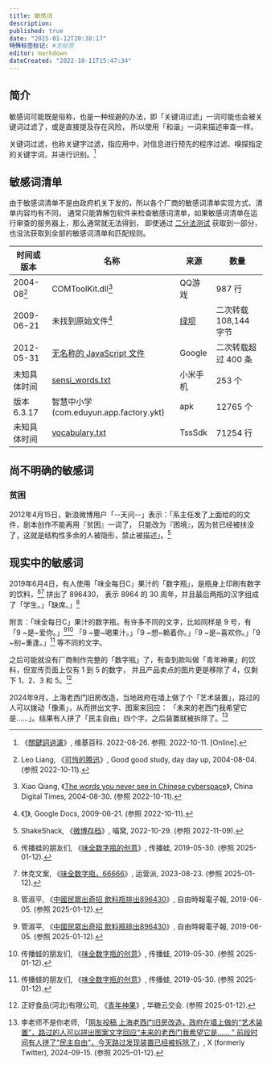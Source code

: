 ```yaml
---
title: 敏感词
description:
published: true
date: "2025-01-12T20:38:17"
特殊标签标记: #无标签
editor: markdown
dateCreated: "2022-10-11T15:47:34"
---
```


## 简介

敏感词可能既是俗称，也是一种规避的办法，即「关键词过滤」一词可能也会被关键词过滤了，或是直接提及存在风险，
所以使用「和谐」一词来描述审查一样。

关键词过滤，也称关键字过滤，指应用中，对信息进行预先的程序过滤、嗅探指定的关键字词，并进行识别。[^wiki]

[^wiki]: 《[關鍵詞過濾](https://zh.wikipedia.org/zh-cn/關鍵詞過濾)》, 维基百科. 2022-08-26. 参照: 2022-10-11. [Online].

## 敏感词清单

由于敏感词清单不是由政府机关下发的，所以各个厂商的敏感词清单实现方式、清单内容均有不同，
通常只能靠解包软件来检查敏感词清单，如果敏感词清单在运行审查的服务器上，那么通常就无法得到，
即使通过 [二分法测试](/anti-censorship/二分法测试.md) 获取到一部分，也没法获取到全部的敏感词清单和匹配规则。

| 时间或版本     | 名称                                    | 来源     | 数量                  |
| -------------- | --------------------------------------- | -------- | --------------------- |
| 2004-08[^tpwn] | COMToolKit.dll[^twyn]                   | QQ游戏   | 987 行                |
| 2009-06-21     | 未找到原始文件[^c35g3]                  | [绿坝][] | 二次转载 108,144 字节 |
| 2012-05-31     | [无名称的 JavaScript 文件][]            | Google   | 二次转载超过 400 条   |
| 未知具体时间   | [sensi_words.txt][]                     | 小米手机 | 253 个                |
| 版本 6.3.17    | 智慧中小学 (com.eduyun.app.factory.ykt) | apk      | 12765 个              |
| 未知具体时间   | [vocabulary.txt][]                      | TssSdk   | 71254 行              |

[^tpwn]: Leo Liang, 《[可怜的腾迅](https://web.archive.org/web/20200915155111/https://aleung.github.io/blog/2004/08/04/The-poor-who-newsletter/)》, Good good study, day day up, 2004-08-04. (参照 2022-10-11).

[^twyn]: Xiao Qiang, 《[The words you never see in Chinese cyberspace](https://web.archive.org/web/20060614233855/http://chinadigitaltimes.net/2004/08/the_words_you_n.php)》, China Digital Times, 2004-08-30. (参照 2022-10-11).

[^c35g3]: 《[1](https://web.archive.org/web/20090621083706/https://docs.google.com/View?docid=d7w7twp_977hcmc35g3)》, Google Docs, 2009-06-21. (参照 2022-10-11).

[vocabulary.txt]: https://web.archive.org/web/20221024125901/http://light-cfg-1251626029.cos.ap-shanghai.myqcloud.com/PRIVATE/1055/457/1/50003/4084134/vocabulary.txt

[绿坝]: /censorship/绿坝.md

[无名称的 JavaScript 文件]: /company/Google/index.md#敏感词提醒功能

[sensi_words.txt]: /company/小米/MIUI.md#相机敏感词

## 尚不明确的敏感词

### 贫困

2012年4月15日，新浪微博用户「--天问--」表示：「系主任发了上面给的的文件，剧本创作不能再用『贫困』一词了，
只能改为『困境』，因为贫已经被扶没了，这就是结构性多余的人被隐形，禁止被描述」。[^z1dNE]

[^z1dNE]: ShakeShack, 《[微博存档](https://archive.ph/z1dNE "https://nya.one/notes/8krudp9sou")》, 喵窝, 2022-10-29. (参照 2022-11-09).

## 现实中的敏感词

2019年6月4日，有人使用「味全每日C」果汁的「数字瓶」，是瓶身上印刷有数字的饮料，[^11652][^30300] 拼出了 896430，
表示 8964 的 30 周年，并且最后两瓶的汉字组成了「学生。」「缺席。」[^93813]

[^11652]: 传播蛙的朋友们, 《[味全数字瓶的创意](https://web.archive.org/web/20240423024422/https://www.wlcbw.com/11652.html)》, 传播蛙, 2019-05-30. (参照 2025-01-12).

[^30300]: 休克文案, 《[味全数字瓶，66666](https://arquivo.pt/wayback/20250112120900/https://www.yunyingpai.com/extend/530300.html)》, 运营派, 2023-08-23. (参照 2025-01-12).

[^93813]: 管淑平, 《[中國民眾出奇招 飲料瓶排出896430](https://web.archive.org/web/20190609151743/https://news.ltn.com.tw/news/world/paper/1293813)》, 自由時報電子報, 2019-06-05. (参照 2025-01-12).

附言：「味全每日C」果汁的数字瓶，有许多不同的文字，比如同样是 9 号，有「9 ~是~爱你。」[^93813][^11652]
「9 ~要~喝果汁。」「9 ~想~赖着你。」「9 ~是~喜欢你。」「9 ~别~重逢。」[^11652] 等不同的文字。

之后可能就没有厂商制作完整的「数字瓶」了，有查到款叫做「青年神果」的饮料，但宣传页面上仅有 1 到 5 的数字，
并且产品卖点的图片更是移除了 4，仅剩下 1、2、3 和 5。[^03670]

[^03670]: 正好食品(河北)有限公司, 《[青年神果](https://web.archive.org/web/20250112122453/https://www.htyunjiaohui.com/goods/10003670.html)》, 华糖云交会. (参照 2025-01-12).

2024年9月，上海老西门旧房改造，当地政府在墙上做了个「艺术装置」，路过的人可以拨动「像素」，从而拼出文字、图案来回应：
「未来的老西门我希望它是……」。结果有人拼了「民主自由」四个字，之后装置就被拆除了。[^94035]

[^94035]: 李老师不是你老师, 「[网友投稿 上海老西门旧房改造，政府在墙上做的“艺术装置”，路过的人可以拼出图案文字回应“未来的老西门我希望它是...... ” 前段时间有人拼了“民主自由”，今天路过发现装置已经被拆除了](https://x.com/whyyoutouzhele/status/1835254185421394035)」, X (formerly Twitter), 2024-09-15. (参照 2025-01-12).
